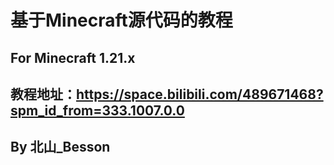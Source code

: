 基于Minecraft源代码的教程
=======================
For Minecraft 1.21.x
---------------------
教程地址：https://space.bilibili.com/489671468?spm_id_from=333.1007.0.0
---------------------
By 北山_Besson
---------------------